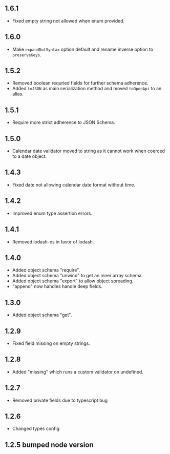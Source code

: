 ## 1.6.1

- Fixed empty string not allowed when enum provided.

## 1.6.0

- Make `expandDotSyntax` option default and rename inverse option to
  `preserveKeys`.

## 1.5.2

- Removed boolean requried fields for further schema adherence.
- Added `toJSON` as main serialization method and moved `toOpenApi` to an alias.

## 1.5.1

- Require more strict adherence to JSON Schema.

## 1.5.0

- Calendar date validator moved to string as it cannot work when coerced to a
  date object.

## 1.4.3

- Fixed date not allowing calendar date format without time.

## 1.4.2

- Improved enum type assertion errors.

## 1.4.1

- Removed lodash-es in favor of lodash.

## 1.4.0

- Added object schema "require".
- Added object schema "unwind" to get an inner array schema.
- Added object schema "export" to allow object spreading.
- "append" now handles handle deep fields.

## 1.3.0

- Added object schema "get".

## 1.2.9

- Fixed field missing on empty strings.

## 1.2.8

- Added "missing" which runs a custom validator on undefined.

## 1.2.7

- Removed private fields due to typescript bug

## 1.2.6

- Changed types config

## 1.2.5 bumped node version
